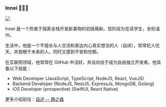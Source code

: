 ### Innei 🧑🏻‍💻

![](https://github-readme-stats.vercel.app/api?username=innei&show_icons=true&icon_color=0366d6&text_color=24292e&bg_color=ffffff&hide_title=true)

Innei 是一个热衷于探索全栈开发新事物的初级萌新。现阶段为在读学生，坐标温州。

生活中，他是一个不擅长与人交流和表达内心真实想法的人（自闭）。常常杞人忧天，并放眼于未来的人。同时又感到不安和忧郁。

在互联网领域，他常常在 GitHub 中活跃，并且向往于成为自由独立开发者。他具备以下技能：

- Web Developer (JavaScript, TypeScript, NodeJS, React, VueJS)
- Backend Developer (NodeJS, NestJS, ExpressJs, MongoDB, Golang)
- iOS Developer (prospective) (SwiftUI, React Native)

更多介绍前往：[自述 -- 静之森](https://innei.ren/about)
